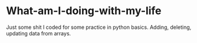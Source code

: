 # What-am-I-doing-with-my-life
Just some shit I coded for some practice in python basics.
Adding, deleting, updating data from arrays.
